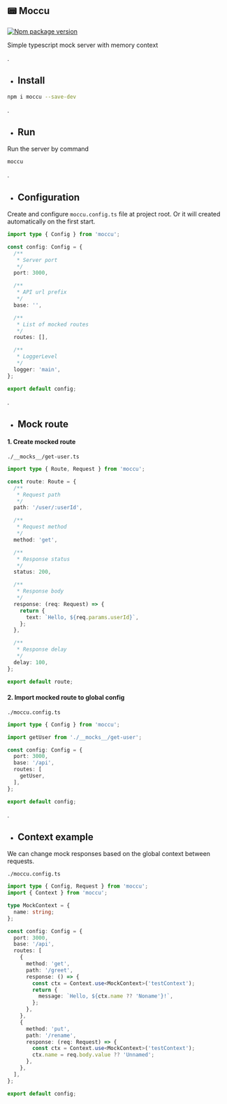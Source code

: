 ## 📟 Moccu
[![Npm package version](https://badgen.net/npm/v/moccu)](https://npmjs.com/package/moccu)

Simple typescript mock server with memory context

.

* ## Install

```sh
npm i moccu --save-dev
```

.

* ## Run

Run the server by command

```sh
moccu
```

.

* ## Configuration

Create and configure `moccu.config.ts` file at project root. Or it will created automatically on the first start.

```ts
import type { Config } from 'moccu';

const config: Config = {
  /**
   * Server port
   */
  port: 3000,

  /**
   * API url prefix
   */
  base: '',

  /**
   * List of mocked routes
   */
  routes: [],

  /**
   * LoggerLevel
   */
  logger: 'main',
};

export default config;
```

.

* ## Mock route

#### 1. Create mocked route

`./__mocks__/get-user.ts`
```ts
import type { Route, Request } from 'moccu';

const route: Route = {
  /**
   * Request path
   */
  path: '/user/:userId',

  /**
   * Request method
   */
  method: 'get',

  /**
   * Response status
   */
  status: 200,

  /**
   * Response body
   */
  response: (req: Request) => {
    return {
      text: `Hello, ${req.params.userId}`,
    };
  },

  /**
   * Response delay
   */
  delay: 100,
};

export default route;
```

#### 2. Import mocked route to global config

`./moccu.config.ts`
```ts
import type { Config } from 'moccu';

import getUser from './__mocks__/get-user';

const config: Config = {
  port: 3000,
  base: '/api',
  routes: [
    getUser,
  ],
};

export default config;
```

.

* ## Context example

We can change mock responses based on the global context between requests.

`./moccu.config.ts`
```ts
import type { Config, Request } from 'moccu';
import { Context } from 'moccu';

type MockContext = {
  name: string;
};

const config: Config = {
  port: 3000,
  base: '/api',
  routes: [
    {
      method: 'get',
      path: '/greet',
      response: () => {
        const ctx = Context.use<MockContext>('testContext');
        return {
          message: `Hello, ${ctx.name ?? 'Noname'}!`,
        };
      },
    },
    {
      method: 'put',
      path: '/rename',
      response: (req: Request) => {
        const ctx = Context.use<MockContext>('testContext');
        ctx.name = req.body.value ?? 'Unnamed';
      },
    },
  ],
};

export default config;
```

